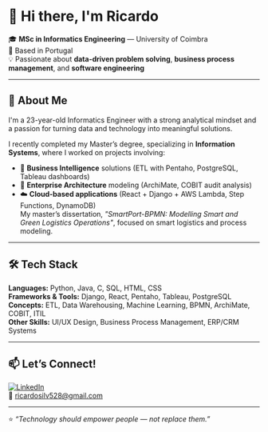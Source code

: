 # 👋 Hi there, I'm Ricardo

🎓 **MSc in Informatics Engineering** — University of Coimbra  
📍 Based in Portugal  
💡 Passionate about **data-driven problem solving**, **business process management**, and **software engineering**

---

## 🚀 About Me  
I'm a 23-year-old Informatics Engineer with a strong analytical mindset and a passion for turning data and technology into meaningful solutions.  

I recently completed my Master’s degree, specializing in **Information Systems**, where I worked on projects involving:  
- 🧠 **Business Intelligence** solutions (ETL with Pentaho, PostgreSQL, Tableau dashboards)  
- 🏢 **Enterprise Architecture** modeling (ArchiMate, COBIT audit analysis)  
- ☁️ **Cloud-based applications** (React + Django + AWS Lambda, Step Functions, DynamoDB)  
My master’s dissertation, *"SmartPort-BPMN: Modelling Smart and Green Logistics Operations"*, focused on smart logistics and process modeling.

---

## 🛠️ Tech Stack  
**Languages:** Python, Java, C, SQL, HTML, CSS  
**Frameworks & Tools:** Django, React, Pentaho, Tableau, PostgreSQL  
**Concepts:** ETL, Data Warehousing, Machine Learning, BPMN, ArchiMate, COBIT, ITIL  
**Other Skills:** UI/UX Design, Business Process Management, ERP/CRM Systems  

---

## 📫 Let’s Connect!  
[![LinkedIn](https://img.shields.io/badge/LinkedIn-blue?logo=linkedin&logoColor=white)](https://linkedin.com/in/ricardosilvaa28)  
📧 ricardosilv528@gmail.com  

---

⭐ *“Technology should empower people — not replace them.”*
